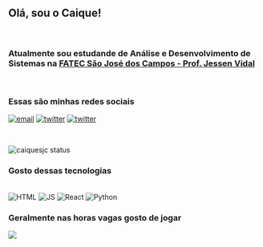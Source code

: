 ## Olá, sou o Caique!
<br/>

### Atualmente sou estudande de Análise e Desenvolvimento de Sistemas na [FATEC São José dos Campos - Prof. Jessen Vidal](http://fatecsjc-prd.azurewebsites.net)
<br/>

### Essas são minhas redes sociais
[![email](https://img.shields.io/badge/LinkedIn-0077B5?style=for-the-badge&logo=linkedin&logoColor=white)](https://www.linkedin.com/in/caiquesjc/)
[![twitter](https://img.shields.io/badge/Instagram-E4405F?style=for-the-badge&logo=instagram&logoColor=white)](https://instagram.com/caiquesjc1)
[![twitter](https://img.shields.io/badge/Twitter-1DA1F2?style=for-the-badge&logo=twitter&logoColor=white)](https://twitter.com/caiquesjc1)

<br/>

![caiquesjc status](https://github-readme-stats.vercel.app/api?username=caiquesjc&show_icons=true&theme=tokyonight)

### Gosto dessas tecnologias
<div style="disply: inline_block;"><br/>
    <img src="https://img.shields.io/badge/html5-%23E34F26.svg?style=for-the-badge&logo=html5&logoColor=white" 
    alt="HTML"/>
    <img src="https://img.shields.io/badge/JavaScript-F7DF1E?style=for-the-badge&logo=javascript&logoColor=black" 
    alt="JS"/>
    <img src="https://img.shields.io/badge/React-20232A?style=for-the-badge&logo=react&logoColor=61DAFB" 
    alt="React"/>
    <img src="https://img.shields.io/badge/Python-3776AB?style=for-the-badge&logo=python&logoColor=white" 
    alt="Python"/>
</div>

<!-- [![Top Langs](https://github-readme-stats.vercel.app/api/top-langs/?username=caiquesjc&layout=compact)](https://github.com/anuraghazra/github-readme-stats)

-->

### Geralmente nas horas vagas gosto de jogar 
![](https://img.shields.io/badge/Counter_Strike-000000?style=for-the-badge&logo=counter-strike&logoColor=white)

